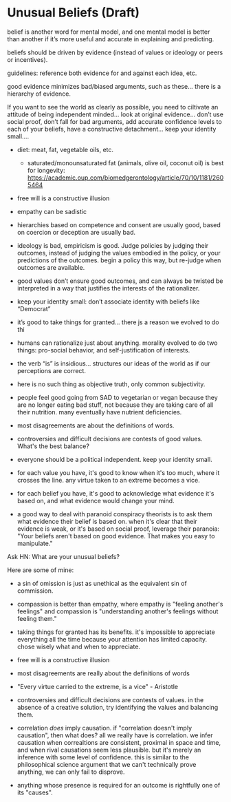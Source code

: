 
# Unusual Beliefs (Draft)

belief is another word for mental model, and one mental model is better than another if it’s more useful and accurate in explaining and predicting.

beliefs should be driven by evidence (instead of values or ideology or peers or incentives).

guidelines: reference both evidence for and against each idea, etc.

good evidence minimizes bad/biased arguments, such as these… there is a hierarchy of evidence.

If you want to see the world as clearly as possible, you need to ciltivate an attitude of being independent minded… look at original evidence… don’t use social proof, don’t fall for bad arguments, add accurate confidence levels to each of your beliefs, have a constructive detachment… keep your identity small….

- diet: meat, fat, vegetable oils, etc.
  - saturated/monounsaturated fat (animals, olive oil, coconut oil) is best for longevity: https://academic.oup.com/biomedgerontology/article/70/10/1181/2605464
- free will is a constructive illusion
- empathy can be sadistic
- hierarchies based on competence and consent are usually good, based on coercion or deception are usually bad.
- ideology is bad, empiricism is good. Judge policies by judging their outcomes, instead of judging the values embodied in the policy, or your predictions of the outcomes. begin a policy this way, but re-judge when outcomes are available.
- good values don’t ensure good outcomes, and can always be twisted be interpreted in a way that justifies the interests of the rationalizer.
- keep your identity small: don’t associate identity with beliefs like “Democrat”
- it’s good to take things for granted… there js a reason we evolved to do thi
- humans can rationalize just about anything. morality evolved to do two things: pro-social behavior, and self-justification of interests.
- the verb “is” is insidious… structures our ideas of the world as if our perceptions are correct.
- here is no such thing as objective truth, only common subjectivity.
- people feel good going from SAD to vegetarian or vegan because they are no longer eating bad stuff, not because they are taking care of all their nutrition. many eventually have nutrient deficiencies.
- most disagreements are about the definitions of words.
- controversies and difficult decisions are contests of good values. What's the best balance?
- everyone should be a political independent. keep your identity small.

- for each value you have, it's good to know when it's too much, where it crosses the line. any virtue taken to an extreme becomes a vice.
- for each belief you have, it's good to acknowledge what evidence it's based on, and what evidence would change your mind.
- a good way to deal with paranoid conspiracy theorists is to ask them what evidence their belief is based on. when it's clear that their evidence is weak, or it's based on social proof, leverage their paranoia: "Your beliefs aren't based on good evidence. That makes you easy to manipulate."



Ask HN: What are your unusual beliefs?

Here are some of mine:

- a sin of omission is just as unethical as the equivalent sin of commission.

- compassion is better than empathy, where empathy is "feeling another's feelings" and compassion is "understanding another's feelings without feeling them."

- taking things for granted has its benefits. it's impossible to appreciate everything all the time because your attention has limited capacity. chose wisely what and when to appreciate.

- free will is a constructive illusion

- most disagreements are really about the definitions of words

- "Every virtue carried to the extreme, is a vice" - Aristotle

- controversies and difficult decisions are contests of values. in the absence of a creative solution, try identifying the values and balancing them.

- correlation *does* imply causation. if "correlation doesn't imply causation", then what does? all we really have is correlation. we infer causation when correaltions are consistent, proximal in space and time, and when rival causations seem less plausible. but it's merely an inference with some level of confidence. this is similar to the philosophical science argument that we can't technically prove anything, we can only fail to disprove.

- anything whose presence is required for an outcome is rightfully one of its "causes".
